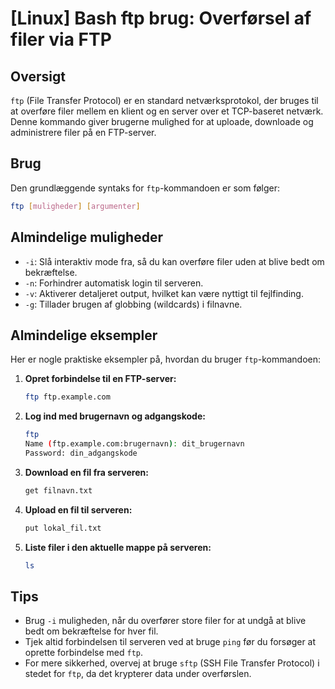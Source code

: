 # [Linux] Bash ftp brug: Overførsel af filer via FTP

## Oversigt
`ftp` (File Transfer Protocol) er en standard netværksprotokol, der bruges til at overføre filer mellem en klient og en server over et TCP-baseret netværk. Denne kommando giver brugerne mulighed for at uploade, downloade og administrere filer på en FTP-server.

## Brug
Den grundlæggende syntaks for `ftp`-kommandoen er som følger:

```bash
ftp [muligheder] [argumenter]
```

## Almindelige muligheder
- `-i`: Slå interaktiv mode fra, så du kan overføre filer uden at blive bedt om bekræftelse.
- `-n`: Forhindrer automatisk login til serveren.
- `-v`: Aktiverer detaljeret output, hvilket kan være nyttigt til fejlfinding.
- `-g`: Tillader brugen af globbing (wildcards) i filnavne.

## Almindelige eksempler
Her er nogle praktiske eksempler på, hvordan du bruger `ftp`-kommandoen:

1. **Opret forbindelse til en FTP-server:**
   ```bash
   ftp ftp.example.com
   ```

2. **Log ind med brugernavn og adgangskode:**
   ```bash
   ftp
   Name (ftp.example.com:brugernavn): dit_brugernavn
   Password: din_adgangskode
   ```

3. **Download en fil fra serveren:**
   ```bash
   get filnavn.txt
   ```

4. **Upload en fil til serveren:**
   ```bash
   put lokal_fil.txt
   ```

5. **Liste filer i den aktuelle mappe på serveren:**
   ```bash
   ls
   ```

## Tips
- Brug `-i` muligheden, når du overfører store filer for at undgå at blive bedt om bekræftelse for hver fil.
- Tjek altid forbindelsen til serveren ved at bruge `ping` før du forsøger at oprette forbindelse med `ftp`.
- For mere sikkerhed, overvej at bruge `sftp` (SSH File Transfer Protocol) i stedet for `ftp`, da det krypterer data under overførslen.